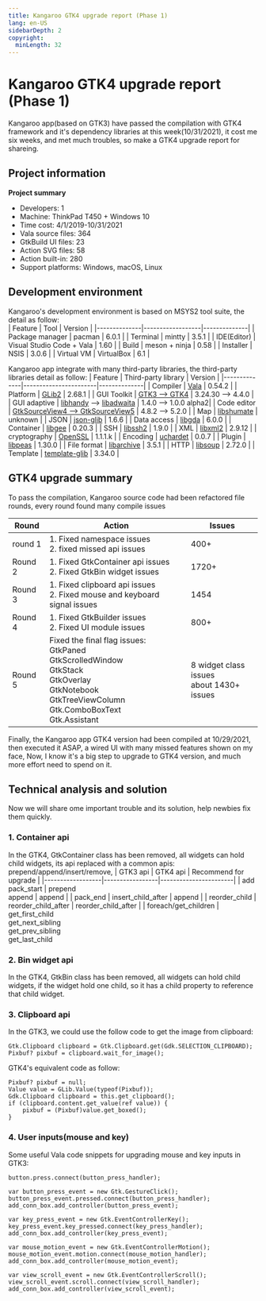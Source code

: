 ```yaml
---
title: Kangaroo GTK4 upgrade report (Phase 1)
lang: en-US
sidebarDepth: 2
copyright:
  minLength: 32
---
```


# Kangaroo GTK4 upgrade report (Phase 1)
Kangaroo app(based on GTK3) have passed the compilation with GTK4 framework and it's dependency libraries at this week(10/31/2021), it cost me six weeks, and met much troubles, so make a GTK4 upgrade report for shareing.

## Project information
__Project summary__
- Developers: 1
- Machine: ThinkPad T450 + Windows 10
- Time cost: 4/1/2019-10/31/2021
- Vala source files: 364
- GtkBuild UI files: 23
- Action SVG files: 58
- Action built-in: 280
- Support platforms: Windows, macOS, Linux

## Development environment
Kangaroo's development environment is based on MSYS2 tool suite, the detail as follow:<br/>
| Feature      | Tool             | Version      |
|--------------|------------------|--------------|
| Package manager | pacman  | 6.0.1 |
| Terminal     | mintty | 3.5.1 |
| IDE(Editor)  | Visual Studio Code + Vala | 1.60 |
| Build        | meson + ninja | 0.58 |
| Installer    | NSIS | 3.0.6 |
| Virtual VM   | VirtualBox | 6.1 |


Kangaroo app integrate with many third-party libraries, the third-party libraries detail as follow:
| Feature      | Third-party library   | Version      |
|--------------|-----------------------|--------------|
| Compiler     | [Vala](https://gitlab.gnome.org/GNOME/vala) | 0.54.2 |
| Platform     | [GLib2](https://gitlab.gnome.org/GNOME/glib) | 2.68.1 |
| GUI Toolkit  | [GTK3 --> GTK4](https://gitlab.gnome.org/GNOME/gtk) | 3.24.30 --> 4.4.0 |
| GUI adaptive | [libhandy](https://gitlab.gnome.org/GNOME/libhandy) --> [libadwaita](https://gitlab.gnome.org/GNOME/libhandy) | 1.4.0  --> 1.0.0 alpha2|
| Code editor  | [GtkSourceView4 --> GtkSourceView5](https://gitlab.gnome.org/GNOME/gtksourceview) | 4.8.2 --> 5.2.0 |
| Map          | [libshumate](https://gitlab.gnome.org/GNOME/libshumate) | unknown | 
| JSON         | [json-glib](https://gitlab.gnome.org/GNOME/json-glib) | 1.6.6 | 
| Data access  | [libgda](https://gitlab.gnome.org/GNOME/libgda) | 6.0.0 |
| Container    | [libgee](https://gitlab.gnome.org/GNOME/libgee) | 0.20.3 | 
| SSH          | [libssh2](https://github.com/libssh2/libssh2) | 1.9.0 |
| XML          | [libxml2](https://gitlab.gnome.org/GNOME/libxml2) | 2.9.12 |
| cryptography | [OpenSSL](https://www.openssl.org/) | 1.1.1.k |
| Encoding     | [uchardet](https://gitlab.freedesktop.org/uchardet/uchardet) | 0.0.7 |
| Plugin       | [libpeas](https://gitlab.gnome.org/GNOME/libpeas) | 1.30.0 |
| File format  | [libarchive](https://github.com/libarchive/libarchive) | 3.5.1 |
| HTTP         | [libsoup](https://gitlab.gnome.org/GNOME/libsoup) | 2.72.0 | 
| Template     | [template-glib](https://gitlab.gnome.org/GNOME/template-glib) | 3.34.0 |



## GTK4 upgrade summary
To pass the compilation, Kangaroo source code had been refactored file rounds, every round found many compile issues

| Round   | Action                       | Issues       |
|---------|------------------------------|--------------|
| round 1 | 1. Fixed namespace issues<br/>2. fixed missed api issues | 400+ |
| Round 2 | 1. Fixed GtkContainer api issues<br/>2. Fixed GtkBin widget issues | 1720+ |
| Round 3 | 1. Fixed clipboard api issues<br/>2. Fixed mouse and keyboard signal issues  | 1454 |
| Round 4 | 1. Fixed GtkBuilder issues<br/>2. Fixed UI module issues | 800+ |
| Round 5 | Fixed the final flag issues:<br/>GtkPaned<br/>GtkScrolledWindow<br/>GtkStack<br/>GtkOverlay<br/>GtkNotebook<br/>GtkTreeViewColumn<br/>Gtk.ComboBoxText<br/>Gtk.Assistant | 8 widget class issues<br/>about 1430+ issues |

Finally, the Kangaroo app GTK4 version had been compiled at 10/29/2021, then executed it ASAP, a wired UI with many missed features shown on my face, Now, I know it's a big step to upgrade to GTK4 version, and much more effort need to spend on it.

## Technical analysis and solution
Now we will share ome important trouble and its solution, help newbies fix them quickly.

### 1. Container api
In the GTK4, GtkContainer class has been removed, all widgets can hold child widgets, its api replaced with a common apis: prepend/append/insert/remove,
| GTK3 api         | GTK4 api        | Recommend for upgrade |
|------------------|-----------------|-----------------------|
| add<br/>pack_start | prepend<br/> append | append    |
| pack_end         | insert_child_after | append |
| reorder_child    | reorder_child_after | reorder_child_after |
| foreach/get_children | get_first_child<br/>get_next_sibling<br/>get_prev_sibling<br/>get_last_child

### 2. Bin widget api
In the GTK4, GtkBin class has been removed, all widgets can hold child widgets, if the widget hold one child, so it has a child property to reference that child widget.

### 3. Clipboard api
In the GTK3, we could use the follow code to get the image from clipboard:
```vala
Gtk.Clipboard clipboard = Gtk.Clipboard.get(Gdk.SELECTION_CLIPBOARD);
Pixbuf? pixbuf = clipboard.wait_for_image();
```

GTK4's equivalent code as follow:
```vala
Pixbuf? pixbuf = null;
Value value = GLib.Value(typeof(Pixbuf));
Gdk.Clipboard clipboard = this.get_clipboard();
if (clipboard.content.get_value(ref value)) {
    pixbuf = (Pixbuf)value.get_boxed();
}
```

### 4. User inputs(mouse and key)

Some useful Vala code snippets for upgrading mouse and key inputs in GTK3:
```vala
button.press.connect(button_press_handler);
```

```vala
var button_press_event = new Gtk.GestureClick();
button_press_event.pressed.connect(button_press_handler);
add_conn_box.add_controller(button_press_event);

var key_press_event = new Gtk.EventControllerKey();
key_press_event.key_pressed.connect(key_press_handler);
add_conn_box.add_controller(key_press_event);

var mouse_motion_event = new Gtk.EventControllerMotion();
mouse_motion_event.motion.connect(mouse_motion_handler);
add_conn_box.add_controller(mouse_motion_event);

var view_scroll_event = new Gtk.EventControllerScroll();
view_scroll_event.scroll.connect(view_scroll_handler);
add_conn_box.add_controller(view_scroll_event);
```